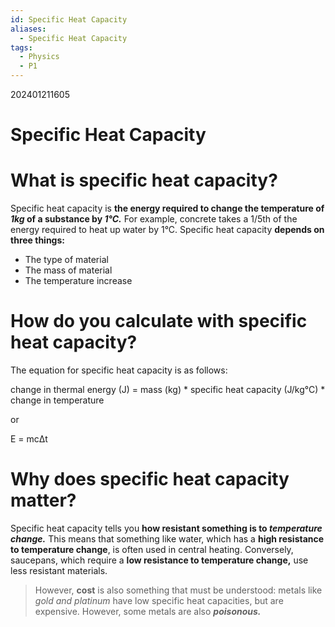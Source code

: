 ```yaml
---
id: Specific Heat Capacity
aliases:
  - Specific Heat Capacity
tags:
  - Physics
  - P1
---
```

202401211605


# Specific Heat Capacity

# What is specific heat capacity?

Specific heat capacity is **the energy required to change the temperature of *1kg* of a substance by *1°C.*** For example, concrete takes a 1/5th of the energy required to heat up water by 1°C. Specific heat capacity **depends on three things:** 
- The type of material
- The mass of material
- The temperature increase

# How do you calculate with specific heat capacity?

The equation for specific heat capacity is as follows:

change in thermal energy (J) = mass (kg) * specific heat capacity (J/kg°C) * change in temperature

or

E = mcΔt

# Why does specific heat capacity matter?

Specific heat capacity tells you **how resistant something is to *temperature change.***  This means that something like water, which has a **high resistance to temperature change**, is often used in central heating. Conversely, saucepans, which require a **low resistance to temperature change,** use less resistant materials.

>However, **cost** is also something that must be understood: metals like *gold and platinum* have low specific heat capacities, but are expensive. However, some metals are also ***poisonous.*** 

